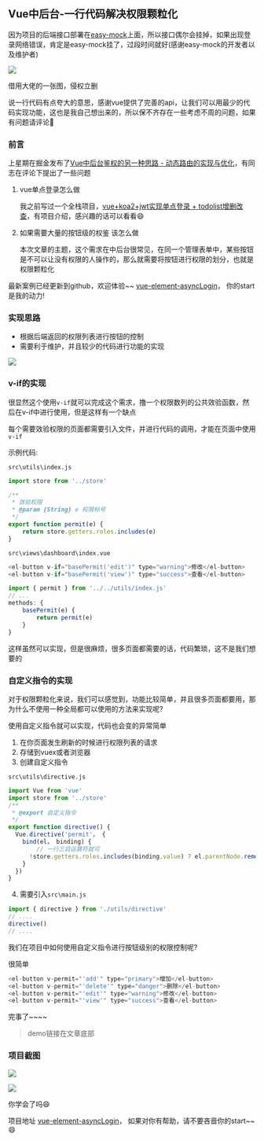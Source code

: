 ## Vue中后台-一行代码解决权限颗粒化



因为项目的后端接口部署在[easy-mock]()上面，所以接口偶尔会挂掉，如果出现登录网络错误，肯定是easy-mock挂了，过段时间就好(感谢easy-mock的开发者以及维护者)



![](http://www.vkcyan.top/FrMSq8o3pbYN1jI1ZNJUIi4RfYq4.svg)

借用大佬的一张图，侵权立删



说一行代码有点夸大的意思，感谢vue提供了完善的api，让我们可以用最少的代码实现功能，这也是我自己想出来的，所以保不齐存在一些考虑不周的问题，如果有问题请评论🤣 



### 前言

上星期在掘金发布了[Vue中后台鉴权的另一种思路 - 动态路由的实现与优化](https://juejin.im/post/5caeb3756fb9a068967791b3)，有同志在评论下提出了一些问题

1. vue单点登录怎么做

   我之前写过一个全栈项目，[vue+koa2+jwt实现单点登录 + todolist增删改查](https://github.com/vkcyan/login_push)，有项目介绍，感兴趣的话可以看看😄 

2. 如果需要大量的按钮级的权鉴 该怎么做

   本次文章的主题，这个需求在中后台很常见，在同一个管理表单中，某些按钮是不可以让没有权限的人操作的，那么就需要将按钮进行权限的划分，也就是权限颗粒化

最新案例已经更新到github，欢迎体验~~ [vue-element-asyncLogin](https://link.juejin.im/?target=https%3A%2F%2Fgithub.com%2Fvkcyan%2Fvue-element-asyncLogin)， 你的start是我的动力!

### 实现思路

- 根据后端返回的权限列表进行按钮的控制
- 需要利于维护，并且较少的代码进行功能的实现

![](http://www.vkcyan.top/FpyFq8f14emZFXjKGnPOvKf-SR8g.png)

### v-if的实现

很显然这个使用`v-if`就可以完成这个需求，撸一个权限数列的公共效验函数，然后在v-if中进行使用，但是这样有一个缺点

每个需要效验权限的页面都需要引入文件，并进行代码的调用，才能在页面中使用 `v-if`

示例代码:

`src\utils\index.js`

```JavaScript
import store from '../store'

/**
 * 效验权限
 * @param {String} e 权限标号
 */
export function permit(e) {
    return store.getters.roles.includes(e)
}

```

`src\views\dashboard\index.vue`

```JavaScript
<el-button v-if="basePermit('edit')" type="warning">修改</el-button>
<el-button v-if="basePermit('view')" type="success">查看</el-button>

import { permit } from '../../utils/index.js'
// ...
methods: {
    basePermit(e) {
        return permit(e)
    }
}
```

这样虽然可以实现，但是很麻烦，很多页面都需要的话，代码繁琐，这不是我们想要的



### 自定义指令的实现

对于权限颗粒化来说，我们可以感觉到，功能比较简单，并且很多页面都要用，那为什么不使用一种全局都可以使用的方法来实现呢?

使用自定义指令就可以实现，代码也会变的异常简单

1. 在你页面发生刷新的时候进行权限列表的请求
2. 存储到vuex或者浏览器
3. 创建自定义指令

`src\utils\directive.js`

```JavaScript
import Vue from 'vue'
import store from '../store'
/**
 * @export 自定义指令
 */
export function directive() {
  Vue.directive('permit'， {
    bind(el， binding) {
        // 一行三目运算符就可
      !store.getters.roles.includes(binding.value) ? el.parentNode.removeChild(el) : {}
    }
  })
}

```

4. 需要引入`src\main.js`

```JavaScript
import { directive } from './utils/directive'
// ....
directive()
// ....
```



我们在项目中如何使用自定义指令进行按钮级别的权限控制呢?

很简单

```javascript
<el-button v-permit="'add'" type="primary">增加</el-button>
<el-button v-permit="'delete'" type="danger">删除</el-button>
<el-button v-permit="'edit'" type="warning">修改</el-button>
<el-button v-permit="'view'" type="success">查看</el-button>
```

完事了~~~~

> demo链接在文章底部

### 项目截图

![](http://www.vkcyan.top/FtVXRQYI13rqPITGU8WRFvBVayMQ.png)

![](http://www.vkcyan.top/FuV70bfznILgtJx4vr3emST5rpe5.png)



你学会了吗😄 



项目地址 [vue-element-asyncLogin](https://link.juejin.im/?target=https%3A%2F%2Fgithub.com%2Fvkcyan%2Fvue-element-asyncLogin)， 如果对你有帮助，请不要吝啬你的start~~😄 